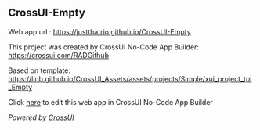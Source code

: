 ## CrossUI-Empty
Web app url : https://justthatrio.github.io/CrossUI-Empty

This project was created by CrossUI No-Code App Builder: https://crossui.com/RADGithub

Based on template: https://linb.github.io/CrossUI_Assets/assets/projects/Simple/xui_project_tpl_Empty

Click [here](https://crossui.com/RADGithub/#!from=github&owner=justthatrio&repo=CrossUI-Empty) to edit this web app in CrossUI No-Code App Builder

<i>Powered by [CrossUI](https://crossui.com)</i>
